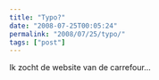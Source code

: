 ```yaml
---
title: "Typo?"
date: "2008-07-25T00:05:24"
permalink: "2008/07/25/typo/"
tags: ["post"]
---
```

Ik zocht de website van de carrefour…
